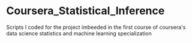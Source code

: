# Coursera_Statistical_Inference
Scripts I coded for the project imbeeded in the first course of coursera's data science statistics and machine learning specialization
